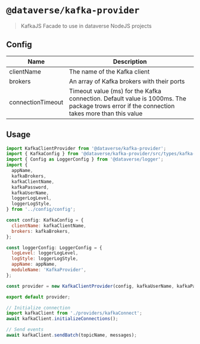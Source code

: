 # `@dataverse/kafka-provider`

> KafkaJS Facade to use in dataverse NodeJS projects

## Config

| Name                                        | Description                                                                                     |
| ------------------------------------------- | ----------------------------------------------------------------------------------------------  |
| clientName                                  | The name of the Kafka client                                                                    |
| brokers                                     | An array of Kafka brokers with their ports                                                      |
| connectionTimeout                           | Timeout value (ms) for the Kafka connection. Default value is 1000ms. The package trows error if the connection takes more than this value |

## Usage

```js
import KafkaClientProvider from '@dataverse/kafka-provider';
import { KafkaConfig } from '@dataverse/kafka-provider/src/types/kafka-config.interface';
import { Config as LoggerConfig } from '@dataverse/logger';
import {
  appName,
  kafkaBrokers,
  kafkaClientName,
  kafkaPassword,
  kafkaUserName,
  loggerLogLevel,
  loggerLogStyle,
} from '../config/config';

const config: KafkaConfig = {
  clientName: kafkaClientName,
  brokers: kafkaBrokers,
};

const loggerConfig: LoggerConfig = {
  logLevel: loggerLogLevel,
  logStyle: loggerLogStyle,
  appName: appName,
  moduleName: 'KafkaProvider',
};

const provider = new KafkaClientProvider(config, kafkaUserName, kafkaPassword, loggerConfig);

export default provider;

// Initialize connection
import kafkaClient from './providers/kafkaConnect';
await kafkaClient.initializeConnections();

// Send events
await kafkaClient.sendBatch(topicName, messages);
```
